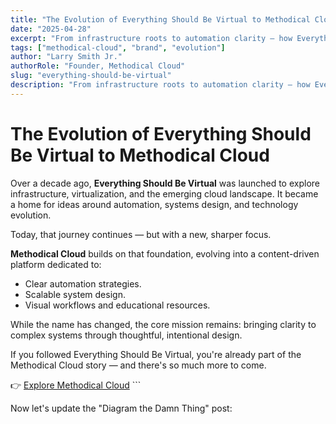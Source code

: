 ```yaml
---
title: "The Evolution of Everything Should Be Virtual to Methodical Cloud"
date: "2025-04-28"
excerpt: "From infrastructure roots to automation clarity — how Everything Should Be Virtual evolved into Methodical Cloud."
tags: ["methodical-cloud", "brand", "evolution"]
author: "Larry Smith Jr."
authorRole: "Founder, Methodical Cloud"
slug: "everything-should-be-virtual"
description: "From infrastructure roots to automation clarity — how Everything Should Be Virtual evolved into Methodical Cloud."
---
```


# The Evolution of Everything Should Be Virtual to Methodical Cloud

Over a decade ago, **Everything Should Be Virtual** was launched to explore infrastructure, virtualization, and the emerging cloud landscape. It became a home for ideas around automation, systems design, and technology evolution.

Today, that journey continues — but with a new, sharper focus.

**Methodical Cloud** builds on that foundation, evolving into a content-driven platform dedicated to:
- Clear automation strategies.
- Scalable system design.
- Visual workflows and educational resources.

While the name has changed, the core mission remains: bringing clarity to complex systems through thoughtful, intentional design.

If you followed Everything Should Be Virtual, you're already part of the Methodical Cloud story — and there's so much more to come.

👉 [Explore Methodical Cloud](/)
\`\`\`

Now let's update the "Diagram the Damn Thing" post:
